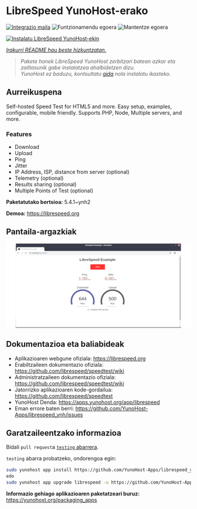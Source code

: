 <!--
Ohart ongi: README hau automatikoki sortu da <https://github.com/YunoHost/apps/tree/master/tools/readme_generator>ri esker
EZ editatu eskuz.
-->

# LibreSpeed YunoHost-erako

[![Integrazio maila](https://dash.yunohost.org/integration/librespeed.svg)](https://ci-apps.yunohost.org/ci/apps/librespeed/) ![Funtzionamendu egoera](https://ci-apps.yunohost.org/ci/badges/librespeed.status.svg) ![Mantentze egoera](https://ci-apps.yunohost.org/ci/badges/librespeed.maintain.svg)

[![Instalatu LibreSpeed YunoHost-ekin](https://install-app.yunohost.org/install-with-yunohost.svg)](https://install-app.yunohost.org/?app=librespeed)

*[Irakurri README hau beste hizkuntzatan.](./ALL_README.md)*

> *Pakete honek LibreSpeed YunoHost zerbitzari batean azkar eta zailtasunik gabe instalatzea ahalbidetzen dizu.*  
> *YunoHost ez baduzu, kontsultatu [gida](https://yunohost.org/install) nola instalatu ikasteko.*

## Aurreikuspena

Self-hosted Speed Test for HTML5 and more. Easy setup, examples, configurable, mobile friendly. Supports PHP, Node, Multiple servers, and more.

### Features

- Download
- Upload
- Ping
- Jitter
- IP Address, ISP, distance from server (optional)
- Telemetry (optional)
- Results sharing (optional)
- Multiple Points of Test (optional)


**Paketatutako bertsioa:** 5.4.1~ynh2

**Demoa:** <https://librespeed.org>

## Pantaila-argazkiak

![LibreSpeed(r)en pantaila-argazkia](./doc/screenshots/screenshot.png)

## Dokumentazioa eta baliabideak

- Aplikazioaren webgune ofiziala: <https://librespeed.org>
- Erabiltzaileen dokumentazio ofiziala: <https://github.com/librespeed/speedtest/wiki>
- Administratzaileen dokumentazio ofiziala: <https://github.com/librespeed/speedtest/wiki>
- Jatorrizko aplikazioaren kode-gordailua: <https://github.com/librespeed/speedtest>
- YunoHost Denda: <https://apps.yunohost.org/app/librespeed>
- Eman errore baten berri: <https://github.com/YunoHost-Apps/librespeed_ynh/issues>

## Garatzaileentzako informazioa

Bidali `pull request`a [`testing` abarrera](https://github.com/YunoHost-Apps/librespeed_ynh/tree/testing).

`testing` abarra probatzeko, ondorengoa egin:

```bash
sudo yunohost app install https://github.com/YunoHost-Apps/librespeed_ynh/tree/testing --debug
edo
sudo yunohost app upgrade librespeed -u https://github.com/YunoHost-Apps/librespeed_ynh/tree/testing --debug
```

**Informazio gehiago aplikazioaren paketatzeari buruz:** <https://yunohost.org/packaging_apps>
